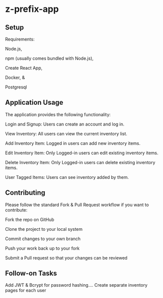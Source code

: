 # z-prefix-app

## Setup
Requirements:

Node.js,

npm (usually comes bundled with Node.js),

Create React App,

Docker, &

Postgresql

## Application Usage
The application provides the following functionality:

Login and Signup: Users can create an account and log in.

View Inventory: All users can view the current inventory list.

Add Inventory Item: Logged in users can add new inventory items.

Edit Inventory Item: Only Logged-in users can edit existing inventory items.

Delete Inventory Item: Only Logged-in users can delete existing inventory items.

User Tagged Items: Users can see inventory added by them. 

## Contributing
Please follow the standard Fork & Pull Request workflow if you want to contribute:

Fork the repo on GitHub

Clone the project to your local system

Commit changes to your own branch

Push your work back up to your fork

Submit a Pull request so that your changes can be reviewed

## Follow-on Tasks
Add JWT & Bcrypt for password hashing....
Create separate inventory pages for each user
